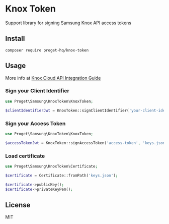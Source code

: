 # Knox Token

Support library for signing Samsung Knox API access tokens

## Install

```
composer require proget-hq/knox-token
```

## Usage

More info at [Knox Cloud API Integration Guide](https://docs.samsungknox.com/cloud-authentication/api-reference/Default.htm#section/Generate-your-access-token)

### Sign your Client Identifier

```php
use Proget\Samsung\KnoxToken\KnoxToken;

$clientIdentifierJwt = KnoxToken::signClientIdentifier('your-client-identifier', 'keys.json');
```

### Sign your Access Token

```php
use Proget\Samsung\KnoxToken\KnoxToken;

$accessTokenJwt = KnoxToken::signAccessToken('access-token', 'keys.json');
```

### Load certificate

```php
use Proget\Samsung\KnoxToken\Certificate;

$certificate = Certificate::fromPath('keys.json');

$certificate->publicKey();
$certificate->privateKeyPem();
````

## License

MIT
